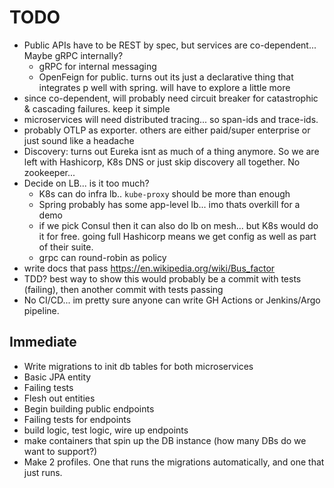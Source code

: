 # TODO

- Public APIs have to be REST by spec, but services are co-dependent... Maybe gRPC internally?
  - gRPC for internal messaging
  - OpenFeign for public. turns out its just a declarative thing that integrates p well with spring. will have to explore a little more
- since co-dependent, will probably need circuit breaker for catastrophic & cascading failures. keep it simple
- microservices will need distributed tracing... so span-ids and trace-ids.
- probably OTLP as exporter. others are either paid/super enterprise or just sound like a headache
- Discovery: turns out Eureka isnt as much of a thing anymore. So we are left with Hashicorp, K8s DNS or just skip discovery all together. No zookeeper... 
- Decide on LB... is it too much?
  - K8s can do infra lb.. `kube-proxy` should be more than enough
  - Spring probably has some app-level lb... imo thats overkill for a demo
  - if we pick Consul then it can also do lb on mesh... but K8s would do it for free. going full Hashicorp means we get config as well as part of their suite.
  - grpc can round-robin as policy
- write docs that pass https://en.wikipedia.org/wiki/Bus_factor
- TDD? best way to show this would probably be a commit with tests (failing), then another commit with tests passing
- No CI/CD... im pretty sure anyone can write GH Actions or Jenkins/Argo pipeline.


## Immediate

- Write migrations to init db tables for both microservices
- Basic JPA entity
- Failing tests
- Flesh out entities
- Begin building public endpoints
- Failing tests for endpoints
- build logic, test logic, wire up endpoints
- make containers that spin up the DB instance (how many DBs do we want to support?)
- Make 2 profiles. One that runs the migrations automatically, and one that just runs.

